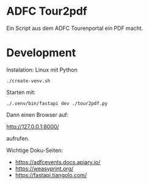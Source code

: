 # ADFC Tour2pdf

Ein Script aus dem ADFC Tourenportal ein PDF macht.

# Development


Instalation: Linux mit Python
```
./create-venv.sh

```

Starten mit:
```
./.venv/bin/fastapi dev ./tour2pdf.py
```

Dann einen Browser auf:

http://127.0.0.1:8000/

aufrufen.

Wichtige Doku-Seiten:

* https://adfcevents.docs.apiary.io/
* https://weasyprint.org/
* https://fastapi.tiangolo.com/

